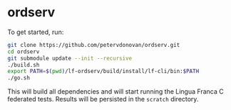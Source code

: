 # ordserv

To get started, run:

```sh
git clone https://github.com/petervdonovan/ordserv.git
cd ordserv
git submodule update --init --recursive
./build.sh
export PATH=$(pwd)/lf-ordserv/build/install/lf-cli/bin:$PATH
./go.sh
```

This will build all dependencies and will start running the Lingua Franca C federated tests. Results will be persisted in the `scratch` directory.
